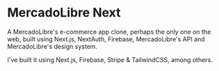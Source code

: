 # MercadoLibre Next

A MercadoLibre's e-commerce app clone, perhaps the only one on the web, built using Next.js, NextAuth, Firebase, MercadoLibre's API and MercadoLibre's design system.

I've built it using Next.js, Firebase, Stripe & TailwindCSS, among others.
